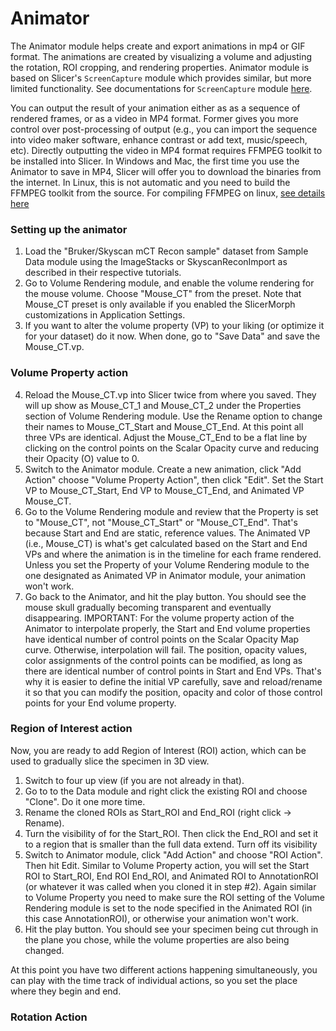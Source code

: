# Animator

The Animator module helps create and export animations in mp4 or GIF format. The animations are created by visualizing a volume and adjusting the rotation, ROI cropping, and rendering properties. Animator module is based on Slicer's `ScreenCapture` module which provides similar, but more limited functionality. See documentations for `ScreenCapture` module [here](https://www.slicer.org/wiki/Documentation/Nightly/Modules/ScreenCapture).

You can output the result of your animation either as as a sequence of rendered frames, or as a video in MP4 format. Former gives you more control over post-processing of output (e.g., you can import the sequence into video maker software, enhance contrast or add text, music/speech, etc). Directly outputting the video in MP4 format requires FFMPEG toolkit to be installed into Slicer. In Windows and Mac, the first time you use the Animator to save in MP4, Slicer will offer you to download the binaries from the internet. In Linux, this is not automatic and you need to build the FFMPEG toolkit from the source. For compiling FFMPEG on linux, [see details here](https://www.slicer.org/wiki/Documentation/Nightly/Modules/ScreenCapture#Linux_setup_instructions)

### Setting up the animator
1. Load the "Bruker/Skyscan mCT Recon sample" dataset from Sample Data module using the ImageStacks or SkyscanReconImport as described in their respective tutorials.
2. Go to Volume Rendering module, and enable the volume rendering for the mouse volume. Choose  "Mouse_CT" from the preset. Note that Mouse_CT preset is only available if you enabled the SlicerMorph customizations in Application Settings.
3. If you want to alter the volume property (VP) to your liking (or optimize it for your dataset) do it now. When done, go to "Save Data" and save the Mouse_CT.vp. 

### Volume Property action

4. Reload the Mouse_CT.vp into Slicer twice from where you saved. They will up show as Mouse_CT_1 and Mouse_CT_2 under the Properties section of Volume Rendering module. Use the Rename option to change their names to Mouse_CT_Start and Mouse_CT_End. At this point all three VPs are identical. Adjust the Mouse_CT_End to be a flat line by clicking on the control points on the Scalar Opacity curve and reducing their Opacity (O) value to 0.
5. Switch to the Animator module. Create a new animation, click "Add Action" choose "Volume Property Action", then click "Edit". Set the Start VP to Mouse_CT_Start, End VP to Mouse_CT_End, and Animated VP Mouse_CT. 
6. Go to the Volume Rendering module and review that the Property is set to "Mouse_CT", not "Mouse_CT_Start" or "Mouse_CT_End".  That's because Start and End are static, reference values. The Animated VP (i.e., Mouse_CT) is what's get calculated based on the Start and End VPs and where the animation is in the timeline for each frame rendered. Unless you set the Property of your Volume Rendering module to the one designated as Animated VP in Animator module, your animation won't work. 
7. Go back to the Animator, and hit the play button. You should see the mouse skull gradually becoming transparent and eventually disappearing. 
IMPORTANT: For the volume property action of the Animator to interpolate properly, the Start and End volume properties have identical number of control points on the Scalar Opacity Map curve. Otherwise, interpolation will fail. The position, opacity values, color assignments of the control points can be modified, as long as there are identical number of control points in Start and End VPs. That's why it is easier to define the initial VP carefully, save and reload/rename it so that you can modify the position, opacity and color of those control points for your End volume property.

### Region of Interest action
Now, you are ready to add Region of Interest (ROI) action, which can be used to gradually slice the specimen in 3D view.

1. Switch to four up view (if you are not already in that). 
2. Go to to the Data module and right click the existing ROI and choose "Clone". Do it one more time. 
3. Rename the cloned ROIs as Start_ROI and End_ROI (right click -> Rename). 
4. Turn the visibility of for the Start_ROI. Then click the End_ROI and set it to a region that is smaller than the full data extend. Turn off its visibility
5. Switch to Animator module, click "Add Action" and choose "ROI Action". Then hit Edit. Similar to Volume Property action, you will set the Start ROI to Start_ROI, End ROI End_ROI, and Animated ROI to AnnotationROI (or whatever it was called when you cloned it in step #2). Again similar to Volume Property you need to make sure the ROI setting of the Volume Rendering module is set to the node specified in the Animated ROI (in this case AnnotationROI), or otherwise your animation won't work.
6. Hit the play button. You should see your specimen being cut through in the plane you chose, while the volume properties are also being changed. 

At this point you have two different actions happening simultaneously, you can play with the time track of individual actions, so you set the place where they begin and end.  

### Rotation Action


